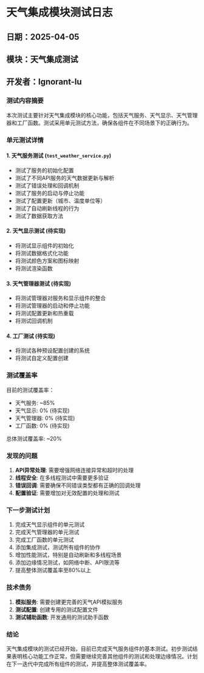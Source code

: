 # 天气集成模块测试日志

## 日期：2025-04-05
## 模块：天气集成测试
## 开发者：Ignorant-lu

### 测试内容摘要

本次测试主要针对天气集成模块的核心功能，包括天气服务、天气显示、天气管理器和工厂函数。测试采用单元测试方法，确保各组件在不同场景下的正确行为。

### 单元测试详情

#### 1. 天气服务测试 (`test_weather_service.py`)
- 测试了服务的初始化配置
- 测试了不同API服务的天气数据更新与解析
- 测试了错误处理和回调机制
- 测试了服务的启动与停止功能
- 测试了配置更新（城市、温度单位等）
- 测试了自动刷新线程的行为
- 测试了数据获取方法

#### 2. 天气显示测试 (待实现)
- 将测试显示组件的初始化
- 将测试数据格式化功能
- 将测试颜色方案和图标映射
- 将测试渲染函数

#### 3. 天气管理器测试 (待实现)
- 将测试管理器对服务和显示组件的整合
- 将测试管理器的启动和停止功能
- 将测试配置更新和热重载
- 将测试回调机制

#### 4. 工厂测试 (待实现)
- 将测试各种预设配置创建的系统
- 将测试自定义配置创建

### 测试覆盖率

目前的测试覆盖率：
- 天气服务: ~85%
- 天气显示: 0% (待实现)
- 天气管理器: 0% (待实现)
- 工厂函数: 0% (待实现)

总体测试覆盖率: ~20%

### 发现的问题

1. **API异常处理**: 需要增强网络连接异常和超时的处理
2. **线程安全**: 在多线程测试中需要更多验证
3. **错误回调**: 需要确保不同错误类型都有正确的回调处理
4. **配置验证**: 需要增加对无效配置的处理和测试

### 下一步测试计划

1. 完成天气显示组件的单元测试
2. 完成天气管理器的单元测试
3. 完成工厂函数的单元测试
4. 添加集成测试，测试所有组件的协作
5. 增加性能测试，特别是自动刷新和多线程场景
6. 添加边缘情况测试，如网络中断、API限流等
7. 提高整体测试覆盖率至80%以上

### 技术债务

1. **模拟服务**: 需要创建更完善的天气API模拟服务
2. **测试配置**: 创建专用的测试配置文件
3. **测试辅助函数**: 开发通用的测试助手函数

### 结论

天气集成模块的测试已经开始，目前已完成天气服务组件的基本测试。初步测试结果表明核心功能工作正常，但需要继续完善其他组件的测试和处理边缘情况。计划在下一迭代中完成所有组件的测试，并提高整体测试覆盖率。 